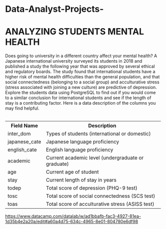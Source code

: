 # Data-Analyst-Projects-
<H1>ANALYZING STUDENTS MENTAL HEALTH </H1>
Does going to university in a different country affect your mental health? A Japanese international university surveyed its students in 2018 and published a study the following year that was approved by several ethical and regulatory boards.
The study found that international students have a higher risk of mental health difficulties than the general population, and that social connectedness (belonging to a social group) and acculturative stress (stress associated with joining a new culture) are predictive of depression.
Explore the students data using PostgreSQL to find out if you would come to a similar conclusion for international students and see if the length of stay is a contributing factor.
Here is a data description of the columns you may find helpful.
<BR>
<BR>
<TABLE>
  <TH>Field Name</TH>
  <TH>Description</TH>
  <TR>
    <TD>inter_dom</TD>
    <TD>Types of students (international or domestic)</TD>
  </TR>
   <TR>
    <TD>japanese_cate</TD>
    <TD>Japanese language proficiency</TD>
  </TR>
  <TR>
    <TD>english_cate</TD>
    <TD>English language proficiency</TD>
  </TR>
  <TR>
    <TD>academic</TD>
    <TD>Current academic level (undergraduate or graduate)</TD>
  </TR>
  <TR>
    <TD>age</TD>
    <TD>Current age of student</TD>
  </TR>
  <TR>
    <TD>stay</TD>
    <TD>Current length of stay in years</TD>
  </TR>
     <TD>todep</TD>
    <TD>Total score of depression (PHQ-9 test)</TD>
  </TR>
  <TR>
    <TD>tosc</TD>
    <TD>Total score of social connectedness (SCS test)</TD>
  </TR>
  <TR>
    <TD>toas</TD>
    <TD>Total score of acculturative stress (ASISS test)</TD>
  </TR>
</TABLE>
	

https://www.datacamp.com/datalab/w/ad1bbafb-fac3-4927-81ea-1d35b4e2a20a/edit#a60a4d75-634c-4965-8e01-804780e6df98
	
	
	

	
	
